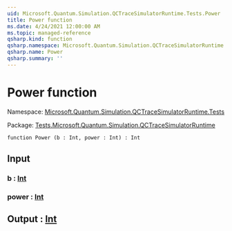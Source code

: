 ```yaml
---
uid: Microsoft.Quantum.Simulation.QCTraceSimulatorRuntime.Tests.Power
title: Power function
ms.date: 4/24/2021 12:00:00 AM
ms.topic: managed-reference
qsharp.kind: function
qsharp.namespace: Microsoft.Quantum.Simulation.QCTraceSimulatorRuntime.Tests
qsharp.name: Power
qsharp.summary: ''
---
```


# Power function

Namespace: [Microsoft.Quantum.Simulation.QCTraceSimulatorRuntime.Tests](xref:Microsoft.Quantum.Simulation.QCTraceSimulatorRuntime.Tests)

Package: [Tests.Microsoft.Quantum.Simulation.QCTraceSimulatorRuntime](https://nuget.org/packages/Tests.Microsoft.Quantum.Simulation.QCTraceSimulatorRuntime)




```qsharp
function Power (b : Int, power : Int) : Int
```


## Input

### b : [Int](xref:microsoft.quantum.qsharp.valueliterals#int-literals)




### power : [Int](xref:microsoft.quantum.qsharp.valueliterals#int-literals)





## Output : [Int](xref:microsoft.quantum.qsharp.valueliterals#int-literals)

